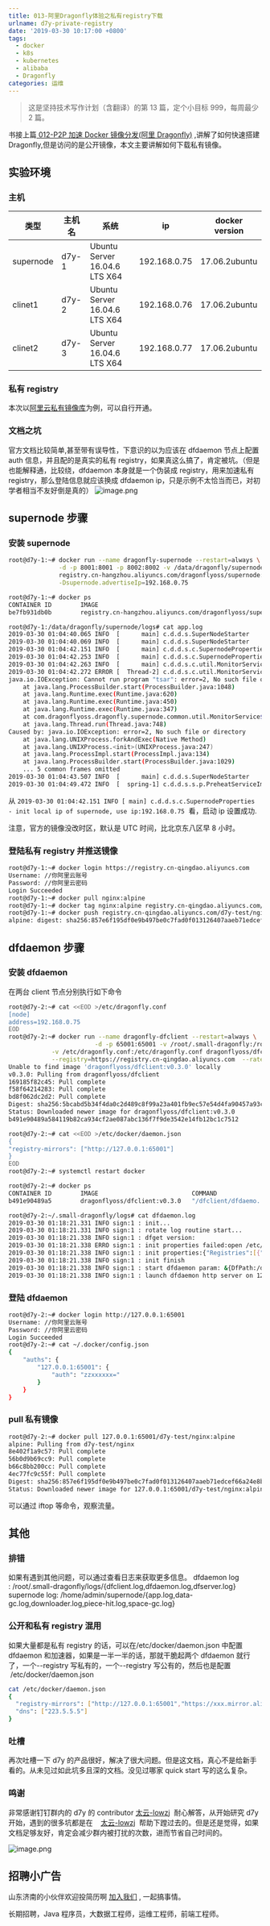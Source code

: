 ```yaml
---
title: 013-阿里Dragonfly体验之私有registry下载
urlname: d7y-private-registry
date: '2019-03-30 10:17:00 +0800'
tags:
  - docker
  - k8s
  - kubernetes
  - alibaba
  - Dragonfly
categories: 运维
---
```


> 这是坚持技术写作计划（含翻译）的第 13 篇，定个小目标 999，每周最少 2 篇。

书接上篇[ 012-P2P 加速 Docker 镜像分发(阿里 Dragonfly)](https://juejin.im/post/5c98a8e9f265da60e346fe04) ,讲解了如何快速搭建 Dragonfly,但是访问的是公开镜像，本文主要讲解如何下载私有镜像。

<!-- more -->

## 实验环境

### 主机

| 类型      | 主机名 | 系统                          | ip           | docker version |
| --------- | ------ | ----------------------------- | ------------ | -------------- |
| supernode | d7y-1  | Ubuntu Server 16.04.6 LTS X64 | 192.168.0.75 | 17.06.2ubuntu  |
| clinet1   | d7y-2  | Ubuntu Server 16.04.6 LTS X64 | 192.168.0.76 | 17.06.2ubuntu  |
| clinet2   | d7y-3  | Ubuntu Server 16.04.6 LTS X64 | 192.168.0.77 | 17.06.2ubuntu  |

### 私有 registry

本次以[阿里云私有镜像库](https://cr.console.aliyun.com/cn-qingdao/instances/repositories)为例，可以自行开通。

### 文档之坑

官方文档比较简单,甚至带有误导性，下意识的以为应该在 dfdaemon 节点上配置 auth 信息，并且配的是真实的私有 registry，如果真这么搞了，肯定被坑。（但是也能解释通，比较绕，dfdaemon 本身就是一个伪装成 registry，用来加速私有 registry，那么登陆信息就应该换成 dfdaemon ip，只是示例不太恰当而已，对初学者相当不友好倒是真的）
![image.png](https://cdn.nlark.com/yuque/0/2019/png/226273/1553913213390-3865b763-e270-4d25-8043-d140efc5faeb.png#align=left&display=inline&height=546&originHeight=546&originWidth=922&size=67579&status=done&width=922)

## supernode 步骤

### 安装 supernode

```bash
root@d7y-1:~# docker run --name dragonfly-supernode --restart=always \
              -d -p 8001:8001 -p 8002:8002 -v /data/dragonfly/supernode:/home/admin/supernode \
              registry.cn-hangzhou.aliyuncs.com/dragonflyoss/supernode:0.3.0 \
              -Dsupernode.advertiseIp=192.168.0.75

root@d7y-1:~# docker ps
CONTAINER ID        IMAGE                                                            COMMAND                  CREATED              STATUS              PORTS                              NAMES
be7fb931db0b        registry.cn-hangzhou.aliyuncs.com/dragonflyoss/supernode:0.3.0   "/bin/sh -c '/root..."   About a minute ago   Up About a minute   0.0.0.0:8001-8002->8001-8002/tcp   dragonfly-supernode

root@d7y-1:/data/dragonfly/supernode/logs# cat app.log
2019-03-30 01:04:40.065 INFO  [      main] c.d.d.s.SuperNodeStarter       - Starting SuperNodeStarter on be7fb931db0b with PID 9 (/supernode.jar started by root in /)
2019-03-30 01:04:40.069 INFO  [      main] c.d.d.s.SuperNodeStarter       - No active profile set, falling back to default profiles: default
2019-03-30 01:04:42.151 INFO  [      main] c.d.d.s.c.SupernodeProperties  - init local ip of supernode, use ip:192.168.0.75
2019-03-30 01:04:42.253 INFO  [      main] c.d.d.s.c.SupernodeProperties  - cluster members: [{"downloadPort":8001,"ip":"localhost","registerPort":8002}]
2019-03-30 01:04:42.263 INFO  [      main] c.d.d.s.c.util.MonitorService  - available processors count is 4
2019-03-30 01:04:42.272 ERROR [  Thread-2] c.d.d.s.c.util.MonitorService  - process fields:null error
java.io.IOException: Cannot run program "tsar": error=2, No such file or directory
	at java.lang.ProcessBuilder.start(ProcessBuilder.java:1048)
	at java.lang.Runtime.exec(Runtime.java:620)
	at java.lang.Runtime.exec(Runtime.java:450)
	at java.lang.Runtime.exec(Runtime.java:347)
	at com.dragonflyoss.dragonfly.supernode.common.util.MonitorService$1.run(MonitorService.java:56)
	at java.lang.Thread.run(Thread.java:748)
Caused by: java.io.IOException: error=2, No such file or directory
	at java.lang.UNIXProcess.forkAndExec(Native Method)
	at java.lang.UNIXProcess.<init>(UNIXProcess.java:247)
	at java.lang.ProcessImpl.start(ProcessImpl.java:134)
	at java.lang.ProcessBuilder.start(ProcessBuilder.java:1029)
	... 5 common frames omitted
2019-03-30 01:04:43.507 INFO  [      main] c.d.d.s.SuperNodeStarter       - Started SuperNodeStarter in 3.906 seconds (JVM running for 4.59)
2019-03-30 01:04:49.472 INFO  [  spring-1] c.d.d.s.s.p.PreheatServiceImpl - deleteExpiresPreheatTask, count:0
```

从 `2019-03-30 01:04:42.151 INFO [ main] c.d.d.s.c.SupernodeProperties - init local ip of supernode, use ip:192.168.0.75`  看，启动 ip 设置成功.

注意，官方的镜像没改时区，默认是 UTC 时间，比北京东八区早 8 小时。

### 登陆私有 registry 并推送镜像

```bash
root@d7y-1:~# docker login https://registry.cn-qingdao.aliyuncs.com
Username: //你阿里云账号
Password: //你阿里云密码
Login Succeeded
root@d7y-1:~# docker pull nginx:alpine
root@d7y-1:~# docker tag nginx:alpine registry.cn-qingdao.aliyuncs.com/d7y-test/nginx:alpine
root@d7y-1:~# docker push registry.cn-qingdao.aliyuncs.com/d7y-test/nginx:alpine
alpine: digest: sha256:857e6f195df0e9b497be0c7fad0f013126407aaeb71edcef66a24e8b990d94b3 size: 1153
```

## dfdaemon 步骤

### 安装 dfdaemon

在两台 client 节点分别执行如下命令

```bash
root@d7y-2:~# cat <<EOD >/etc/dragonfly.conf
[node]
address=192.168.0.75
EOD
root@d7y-2:~# docker run --name dragonfly-dfclient --restart=always \
						-d -p 65001:65001 -v /root/.small-dragonfly:/root/.small-dragonfly \
            -v /etc/dragonfly.conf:/etc/dragonfly.conf dragonflyoss/dfclient:v0.3.0 \
            --registry=https://registry.cn-qingdao.aliyuncs.com  --ratelimit 100M
Unable to find image 'dragonflyoss/dfclient:v0.3.0' locally
v0.3.0: Pulling from dragonflyoss/dfclient
169185f82c45: Pull complete
f58f64214283: Pull complete
bd8f062dc2d2: Pull complete
Digest: sha256:5bcabd5b34f4da0c2d489c8f99a23a401fb9ec57e54d4fa90457a93c5a85371f
Status: Downloaded newer image for dragonflyoss/dfclient:v0.3.0
b491e90489a584119b82ca934cf2ae087abc136f7f9de3542e14fb12bc1c7512

root@d7y-2:~# cat <<EOD >/etc/docker/daemon.json
{
"registry-mirrors": ["http://127.0.0.1:65001"]
}
EOD
root@d7y-2:~# systemctl restart docker

root@d7y-2:~# docker ps
CONTAINER ID        IMAGE                          COMMAND                  CREATED             STATUS              PORTS                      NAMES
b491e90489a5        dragonflyoss/dfclient:v0.3.0   "/dfclient/dfdaemo..."   28 seconds ago      Up 4 seconds        0.0.0.0:65001->65001/tcp   dragonfly-dfclient

root@d7y-2:~/.small-dragonfly/logs# cat dfdaemon.log
2019-03-30 01:18:21.331 INFO sign:1 : init...
2019-03-30 01:18:21.331 INFO sign:1 : rotate log routine start...
2019-03-30 01:18:21.338 INFO sign:1 : dfget version:
2019-03-30 01:18:21.338 ERRO sign:1 : init properties failed:open /etc/dragonfly/dfdaemon.yml: no such file or directory
2019-03-30 01:18:21.338 INFO sign:1 : init properties:{"Registries":[{"Schema":"https","Host":"registry.cn-qingdao.aliyuncs.com","Certs":null,"Regx":"(^localhost$)|(^127.0.0.1$)|(^127.0.0.1$)"}]}
2019-03-30 01:18:21.338 INFO sign:1 : init finish
2019-03-30 01:18:21.338 INFO sign:1 : start dfdaemon param: &{DfPath:/dfclient/dfget DFRepo:/root/.small-dragonfly/dfdaemon/data/ RateLimit:100M CallSystem:com_ops_dragonfly URLFilter:Signature&Expires&OSSAccessKeyId Notbs:true MaxProcs:4 Version:false Verbose:false HostIP:127.0.0.1 Port:65001 Registry:https://registry.cn-qingdao.aliyuncs.com DownRule: CertFile: KeyFile: TrustHosts:[] ConfigPath:/etc/dragonfly/dfdaemon.yml}
2019-03-30 01:18:21.338 INFO sign:1 : launch dfdaemon http server on 127.0.0.1:65001
```

### 登陆 dfdaemon

```bash
root@d7y-2:~# docker login http://127.0.0.1:65001
Username: //你阿里云账号
Password: //你阿里云密码
Login Succeeded
root@d7y-2:~# cat ~/.docker/config.json
{
	"auths": {
		"127.0.0.1:65001": {
			"auth": "zzxxxxxx="
		}
	}
}

```

### pull 私有镜像

```bash
root@d7y-2:~# docker pull 127.0.0.1:65001/d7y-test/nginx:alpine
alpine: Pulling from d7y-test/nginx
8e402f1a9c57: Pull complete
56b0d9b69cc9: Pull complete
b66c8bb200cc: Pull complete
4ec77fc9c55f: Pull complete
Digest: sha256:857e6f195df0e9b497be0c7fad0f013126407aaeb71edcef66a24e8b990d94b3
Status: Downloaded newer image for 127.0.0.1:65001/d7y-test/nginx:alpine
```

可以通过 iftop 等命令，观察流量。

## 其他

### 排错

如果有遇到其他问题，可以通过查看日志来获取更多信息。
dfdaemon log : /root/.small-dragonfly/logs/{dfclient.log,dfdaemon.log,dfserver.log}
supernode log: /home/admin/supernode/{app.log,data-gc.log,downloader.log,piece-hit.log,space-gc.log}

### 公开和私有 registry 混用

如果大量都是私有 registry 的话，可以在/etc/docker/daemon.json 中配置 dfdaemon 和加速器，如果是一半一半的话，那就干脆起两个 dfdaemon 就行了，一个--registry 写私有的，一个--registry 写公有的，然后也是配置  /etc/docker/daemon.json

```bash
cat /etc/docker/daemon.json
{
  "registry-mirrors": ["http://127.0.0.1:65001","https://xxx.mirror.aliyuncs.com"],
  "dns": ["223.5.5.5"]
}
```

### 吐槽

再次吐槽一下 d7y 的产品很好，解决了很大问题。但是这文档，真心不是给新手看的。从未见过如此坑多且深的文档。没见过哪家 quick start 写的这么复杂。

### 鸣谢

非常感谢钉钉群内的 d7y 的 contributor [太云-lowzj](https://github.com/lowzj)  耐心解答，从开始研究 d7y 开始，遇到的很多坑都是在    [太云-lowzj](https://github.com/lowzj)  帮助下蹚过去的。但是还是觉得，如果文档足够友好，肯定会减少群内被打扰的次数，进而节省自己时间的。

![image.png](https://cdn.nlark.com/yuque/0/2019/png/226273/1553916020142-2062e206-a3e6-4df0-bb28-1b20632751a7.png#align=left&display=inline&height=153&originHeight=153&originWidth=436&size=12860&status=done&width=436)

## 招聘小广告

山东济南的小伙伴欢迎投简历啊 [加入我们](https://www.shunnengnet.com/index.php/Home/Contact/join.html) , 一起搞事情。

长期招聘，Java 程序员，大数据工程师，运维工程师，前端工程师。
